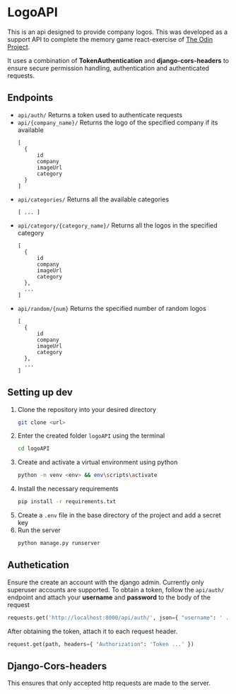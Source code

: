 # LogoAPI
This is an api designed to provide company logos. This was developed as a support API to complete the memory game react-exercise of [The Odin Project](https://www.theodinproject.com/lessons/node-path-react-new-memory-card).

It uses a combination of **TokenAuthentication** and **django-cors-headers** to ensure secure permission handling, authentication and authenticated requests.

## Endpoints
- `api/auth/` Returns a token used to authenticate requests
- `api/{company_name}/` Returns the logo of the specified company if its available
  ```
  [
    {
        id
        company
        imageUrl
        category
    }
  ]
  ```
- `api/categories/` Returns all the available categories
  ```
  [ ... ]
  ```
- `api/category/{category_name}/` Returns all the logos in the specified category
  ```
  [
    {
        id
        company
        imageUrl
        category
    },
    ...
  ]
  
  ```
- `api/random/{num}` Returns the specified number of random logos 
  ```
  [
    {
        id
        company
        imageUrl
        category
    },
    ...
  ]
  ```

## Setting up dev
1. Clone the repository into your desired directory
   ```bash
   git clone <url>
   ```
2. Enter the created folder `logoAPI` using the terminal
   ```bash
   cd logoAPI
   ```
3. Create and activate a virtual environment using python
   ```bash
   python -m venv <env> && env\scripts\activate
   ```
4. Install the necessary requirements
   ```bash
   pip install -r requirements.txt
   ```
5. Create a `.env` file in the base directory of the project and add a secret key 
6. Run the server
   ```bash
   python manage.py runserver
   ```

## Authetication
Ensure the create an account with the django admin. Currently only superuser accounts are supported. To obtain a token, follow the `api/auth/` endpoint and attach your **username** and **password** to the body of the request
```python
requests.get('http://localhost:8000/api/auth/', json={ "username": ' ... ', "password": ' ... '})
```
After obtaining the token, attach it to each request header.
```python
request.get(path, headers={ "Authorization": 'Token ...' })
```
## Django-Cors-headers
This ensures that only accepted http requests are made to the server.